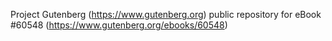Project Gutenberg (https://www.gutenberg.org) public repository for eBook #60548 (https://www.gutenberg.org/ebooks/60548)
